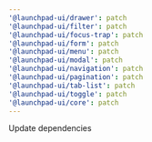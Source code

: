 ```yaml
---
'@launchpad-ui/drawer': patch
'@launchpad-ui/filter': patch
'@launchpad-ui/focus-trap': patch
'@launchpad-ui/form': patch
'@launchpad-ui/menu': patch
'@launchpad-ui/modal': patch
'@launchpad-ui/navigation': patch
'@launchpad-ui/pagination': patch
'@launchpad-ui/tab-list': patch
'@launchpad-ui/toggle': patch
'@launchpad-ui/core': patch
---
```


Update dependencies
